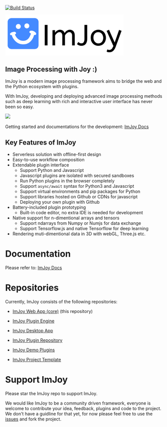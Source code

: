 [![Build Status](https://travis-ci.com/oeway/ImJoy.svg?branch=master)](https://travis-ci.com/oeway/ImJoy)

<a href="https://imjoy.io" target="_blank"> <img src="web/public/static/img/imjoy-logo-black.svg" width="380"></img></a>

## Image Processing with Joy :)

ImJoy is a modern image processing framework aims to bridge the web and the Python ecosystem with plugins.

With ImJoy, developing and deploying advanced image processing methods such as deep learning with rich and interactive user interface has never been so easy.

<img src="https://github.com/oeway/ImJoy/raw/master/web/src/docs/assets/imjoy-screenshot.png" width="600px"></img>

Getting started and documentations for the development: [ImJoy Docs](https://imjoy.io/docs)

## Key Features of ImJoy
 * Serverless solution with offline-first design
 * Easy-to-use workflow composition
 * Extendable plugin interface
   - Support Python and Javascript
   - Javascript plugins are isolated with secured sandboxes
   - Run Python plugins in the browser completely
   - Support `async/await` syntax for Python3 and Javascript
   - Support virtual environments and pip packages for Python
   - Support libraries hosted on Github or CDNs for javascript
   - Deploying your own plugin with Github
 * Battery-included plugin prototyping
   - Built-in code editor, no extra IDE is needed for development
 * Native support for n-dimentional arrays and tensors
   - Support ndarrays from Numpy or Numjs for data exchange
   - Support Tensorflow.js and native Tensorflow for deep learning
 * Rendering muti-dimentional data in 3D with webGL, Three.js etc.


# Documentation

Please refer to: [ImJoy Docs](https://imjoy.io/docs/)

# Repositories

Currently, ImJoy consists of the following repositories:
 * [ImJoy Web App (core)](https://github.com/oeway/ImJoy/) (this repository)
 * [ImJoy Plugin Engine](https://github.com/oeway/ImJoy-Engine)
 * [ImJoy Desktop App](https://github.com/oeway/ImJoy-App)

 * [ImJoy Plugin Repository](https://github.com/oeway/ImJoy-Plugins)
 * [ImJoy Demo Plugins](https://github.com/oeway/ImJoy-Demo-Plugins/)
 * [ImJoy Project Template](https://github.com/oeway/ImJoy-project-template)

# Support ImJoy

Please star the ImJoy repo to support ImJoy.

We would like ImJoy to be a community driven framework, everyone is welcome to contribute your idea, feedback, plugins and code to the project. We don't have a guidline for that yet, for now please feel free to use the [issues](https://github.com/oeway/ImJoy/issues) and fork the project.
